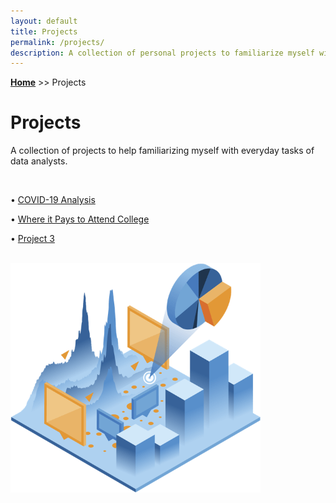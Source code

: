 ```yaml
---
layout: default
title: Projects
permalink: /projects/
description: A collection of personal projects to familiarize myself with everyday tasks of data analysts.
---
```

**[Home](../)** >> Projects
# Projects

A collection of projects to help familiarizing myself with everyday tasks of data analysts.

<br>

• [COVID-19 Analysis](../DoorDash_Analysis.md)

• [Where it Pays to Attend College](#)

• [Project 3](#)

<br>

<img src="/projects/projects_page_image.png" alt="projects_page_image" width="400">
